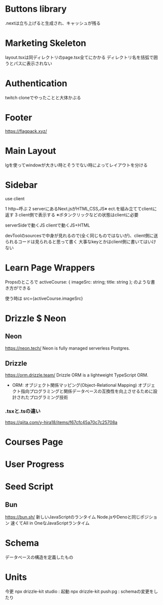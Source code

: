 # Buttons library
.nextは立ち上げると生成され、キャッシュが残る

# Marketing Skeleton
layout.tsxは同ディレクトリのpage.tsx全てにかかる
ディレクトリ名を括弧で囲うとパスに表示されない

# Authentication
twitch cloneでやったことと大体かぶる

# Footer
https://flagpack.xyz/

# Main Layout
lgを使ってwindowが大きい時とそうでない時によってレイアウトを分ける

# Sidebar
use client

1 http~呼ぶ
2 serverにあるNext.jsがHTML,CSS,JS※ ect.を組み立ててclientに返す
3 client側で表示する
※ボタンクリックなどの状態はclientに必要

serverSideで動くJS
clientで動くJS+HTML

devToolのsourcesで中身が見れるので(全く同じものではないが)、client側に送られるコードは見られると思って書く
大事なkeyとかはclient側に書いてはいけない

# Learn Page Wrappers
Propsのところで
activeCourse: { imageSrc: string; title: string };
のような書き方ができる

使う時は
src={activeCourse.imageSrc}

# Drizzle $ Neon

## Neon
https://neon.tech/
Neon is fully managed serverless Postgres.

## Drizzle
https://orm.drizzle.team/
Drizzle ORM is a lightweight TypeScript ORM.

- ORM: オブジェクト関係マッピング(Object-Relational Mapping)
オブジェクト指向プログラミングと関係データベースの互換性を向上させるために設計されたプログラミング技術


### .tsxと.tsの違い
https://qiita.com/y-hira18/items/f67cfc45a70c7c25708a

# Courses Page

# User Progress

# Seed Script

## Bun
https://bun.sh/
新しいJavaScriptのランタイム
Node.jsやDenoと同じポジション
速くてAll in OneなJavaScriptランタイム

# Schema
データベースの構造を定義したもの

# Units

今更
npx drizzle-kit studio : 起動
npx drizzle-kit push:pg : schemaの変更をしたり